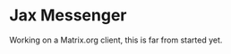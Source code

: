 Jax Messenger
==============================

Working on a Matrix.org client, this is far from started yet.
